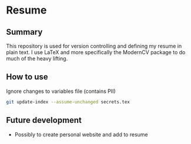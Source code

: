 
# Resume 

## Summary
This repository is used for version controlling and defining my resume in plain text. 
I use LaTeX and more specifically the ModernCV package to do much of the heavy lifting.

## How to use

Ignore changes to variables file (contains PII)
```bash
git update-index --assume-unchanged secrets.tex
```

## Future development
- Possibly to create personal website and add to resume

